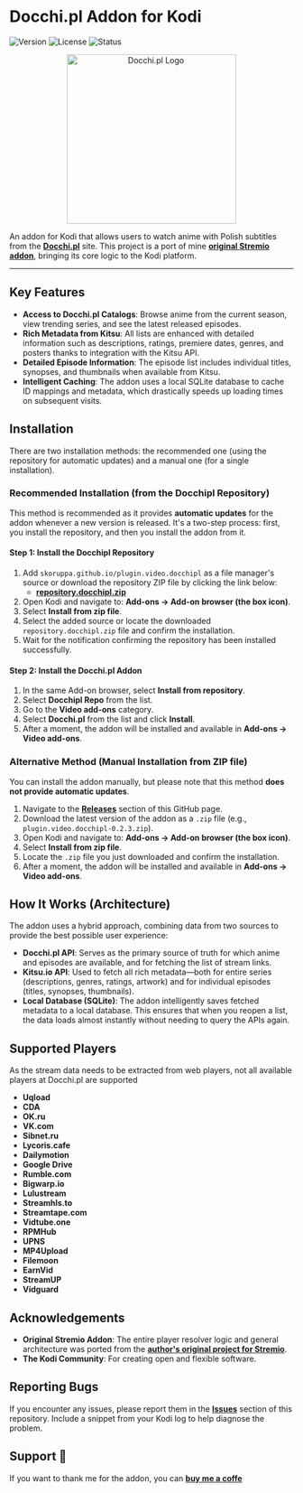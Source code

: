 # Docchi.pl Addon for Kodi

![Version](https://img.shields.io/badge/version-0.2.3-blue.svg)
![License](https://img.shields.io/badge/license-MIT-green.svg)
![Status](https://img.shields.io/badge/status-Active-brightgreen.svg)

<div align="center">
  <img src="https://docchi.pl/static/img/logo.svg" alt="Docchi.pl Logo" width="300">
</div>

An addon for Kodi that allows users to watch anime with Polish subtitles from the [**Docchi.pl**](http://docchi.pl) site. This project is a port of mine **[original Stremio addon](https://github.com/skoruppa/docchi-stremio-addon)**, bringing its core logic to the Kodi platform.

---

## Key Features

- **Access to Docchi.pl Catalogs**: Browse anime from the current season, view trending series, and see the latest released episodes.
- **Rich Metadata from Kitsu**: All lists are enhanced with detailed information such as descriptions, ratings, premiere dates, genres, and posters thanks to integration with the Kitsu API.
- **Detailed Episode Information**: The episode list includes individual titles, synopses, and thumbnails when available from Kitsu.
- **Intelligent Caching**: The addon uses a local SQLite database to cache ID mappings and metadata, which drastically speeds up loading times on subsequent visits.

## Installation

There are two installation methods: the recommended one (using the repository for automatic updates) and a manual one (for a single installation).

### Recommended Installation (from the Docchipl Repository)

This method is recommended as it provides **automatic updates** for the addon whenever a new version is released. It's a two-step process: first, you install the repository, and then you install the addon from it.

#### Step 1: Install the Docchipl Repository

1.  Add `skoruppa.github.io/plugin.video.docchipl` as a file manager's source or download the repository ZIP file by clicking the link below:
    *   [**repository.docchipl.zip**](https://skoruppa.github.io/plugin.video.docchipl/repository.docchipl.zip)
2.  Open Kodi and navigate to: **Add-ons -> Add-on browser (the box icon)**.
3.  Select **Install from zip file**.
4.  Select the added source or locate the downloaded `repository.docchipl.zip` file and confirm the installation.
5.  Wait for the notification confirming the repository has been installed successfully.

#### Step 2: Install the Docchi.pl Addon

1.  In the same Add-on browser, select **Install from repository**.
2.  Select **Docchipl Repo** from the list.
3.  Go to the **Video add-ons** category.
4.  Select **Docchi.pl** from the list and click **Install**.
5.  After a moment, the addon will be installed and available in **Add-ons -> Video add-ons**.

### Alternative Method (Manual Installation from ZIP file)

You can install the addon manually, but please note that this method **does not provide automatic updates**.

1.  Navigate to the [**Releases**](https://github.com/skoruppa/plugin.video.docchipl/releases) section of this GitHub page.
2.  Download the latest version of the addon as a `.zip` file (e.g., `plugin.video.docchipl-0.2.3.zip`).
3.  Open Kodi and navigate to: **Add-ons -> Add-on browser (the box icon)**.
4.  Select **Install from zip file**.
5.  Locate the `.zip` file you just downloaded and confirm the installation.
6.  After a moment, the addon will be installed and available in **Add-ons -> Video add-ons**.

## How It Works (Architecture)

The addon uses a hybrid approach, combining data from two sources to provide the best possible user experience:

- **Docchi.pl API**: Serves as the primary source of truth for which anime and episodes are available, and for fetching the list of stream links.
- **Kitsu.io API**: Used to fetch all rich metadata—both for entire series (descriptions, genres, ratings, artwork) and for individual episodes (titles, synopses, thumbnails).
- **Local Database (SQLite)**: The addon intelligently saves fetched metadata to a local database. This ensures that when you reopen a list, the data loads almost instantly without needing to query the APIs again.

## Supported Players
As the stream data needs to be extracted from web players, not all available players at Docchi.pl are supported
- **Uqload**
- **CDA**
- **OK.ru**
- **VK.com**
- **Sibnet.ru**
- **Lycoris.cafe**
- **Dailymotion**
- **Google Drive**
- **Rumble.com**
- **Bigwarp.io**
- **Lulustream**
- **Streamhls.to**
- **Streamtape.com**
- **Vidtube.one**
- **RPMHub**
- **UPNS**
- **MP4Upload**
- **Filemoon**
- **EarnVid**
- **StreamUP**
- **Vidguard**

## Acknowledgements

- **Original Stremio Addon**: The entire player resolver logic and general architecture was ported from the **[author's original project for Stremio](https://github.com/skoruppa/docchi-stremio-addon)**.
- **The Kodi Community**: For creating open and flexible software.

## Reporting Bugs

If you encounter any issues, please report them in the [**Issues**](https://github.com/skoruppa/plugin.video.docchipl/issues) section of this repository. Include a snippet from your Kodi log to help diagnose the problem.

## Support 🤝

If you want to thank me for the addon, you can [**buy me a coffe**](https://buycoffee.to/skoruppa) 
